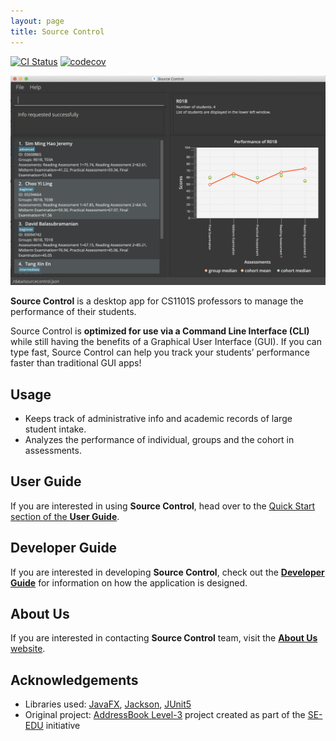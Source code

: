 ```yaml
---
layout: page
title: Source Control
---
```


[![CI Status](https://github.com/AY2122S1-CS2103T-W08-2/tp/workflows/Java%20CI/badge.svg)](https://github.com/AY2122S1-CS2103T-W08-2/tp/actions)
[![codecov](https://codecov.io/gh/AY2122S1-CS2103T-W08-2/tp/branch/master/graph/badge.svg?token=L5I73XVDJQ)](https://codecov.io/gh/AY2122S1-CS2103T-W08-2/tp)

![Ui](images/Ui.png)

**Source Control** is a desktop app for CS1101S professors to manage the performance of their students.

Source Control is **optimized for use via a Command Line Interface (CLI)** while still having the benefits of a Graphical User Interface (GUI). If you can type fast, Source Control can help you track your students’ performance faster than traditional GUI apps!


## Usage
* Keeps track of administrative info and academic records of large student intake.
* Analyzes the performance of individual, groups and the cohort in assessments.

## User Guide
If you are interested in using **Source Control**, head over to the [Quick Start section of the **User Guide**](https://ay2122s1-cs2103t-w08-2.github.io/tp/UserGuide.html#quick-start).

## Developer Guide
If you are interested in developing **Source Control**, check out the **[Developer Guide](https://ay2122s1-cs2103t-w08-2.github.io/tp/DeveloperGuide.html)** for information on how the application is designed.

## About Us
If you are interested in contacting **Source Control** team, visit the [**About Us** website](https://ay2122s1-cs2103t-w08-2.github.io/tp/AboutUs.html).

## Acknowledgements
* Libraries used: [JavaFX](https://openjfx.io/), [Jackson](https://github.com/FasterXML/jackson), [JUnit5](https://github.com/junit-team/junit5)
* Original project: [AddressBook Level-3](https://se-education.org/addressbook-level3) project created as part of the [SE-EDU](https://se-education.org) initiative